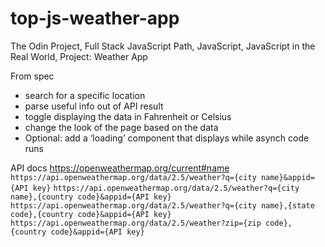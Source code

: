 # top-js-weather-app
The Odin Project, Full Stack JavaScript Path, JavaScript, JavaScript in the Real World, Project: Weather App

From spec
- search for a specific location
- parse useful info out of API result
- toggle displaying the data in Fahrenheit or Celsius
- change the look of the page based on the data
- Optional: add a ‘loading’ component that displays while asynch code runs


API docs
https://openweathermap.org/current#name
`https://api.openweathermap.org/data/2.5/weather?q={city name}&appid={API key}`
`https://api.openweathermap.org/data/2.5/weather?q={city name},{country code}&appid={API key}`
`https://api.openweathermap.org/data/2.5/weather?q={city name},{state code},{country code}&appid={API key}`
`https://api.openweathermap.org/data/2.5/weather?zip={zip code},{country code}&appid={API key}`
